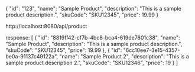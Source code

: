 {
"id": "123",
"name": "Sample Product",
"description": "This is a sample product description.",
"skuCode": "SKU12345",
"price": 19.99
}

http://localhost:8080/api/product

response:
[
{
"id": "8819ff42-cf7b-4bc8-bca4-619de7601c38",
"name": "Sample Product",
"description": "This is a sample product description.",
"skuCode": "SKU12345",
"price": 19.99
},
{
"id": "6cc10ee7-3e15-4357-be0a-91137c49122a",
"name": "Sample Product 2",
"description": "This is a sample product description 2.",
"skuCode": "SKU12346",
"price": 19
}
]


